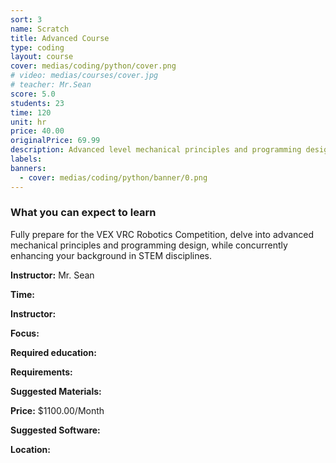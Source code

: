 ```yaml
---
sort: 3
name: Scratch
title: Advanced Course
type: coding
layout: course
cover: medias/coding/python/cover.png
# video: medias/courses/cover.jpg
# teacher: Mr.Sean
score: 5.0
students: 23
time: 120
unit: hr
price: 40.00
originalPrice: 69.99
description: Advanced level mechanical principles and programming design
labels:
banners:
  - cover: medias/coding/python/banner/0.png
---
```



### What you can expect to learn

Fully prepare for the VEX VRC Robotics Competition, delve into advanced mechanical principles and programming design, while concurrently enhancing your background in STEM disciplines.

**Instructor:** Mr. Sean

**Time:**

**Instructor:**

**Focus:**

**Required education:**

**Requirements:**

**Suggested Materials:**

**Price:** $1100.00/Month

**Suggested Software:**

**Location:**
